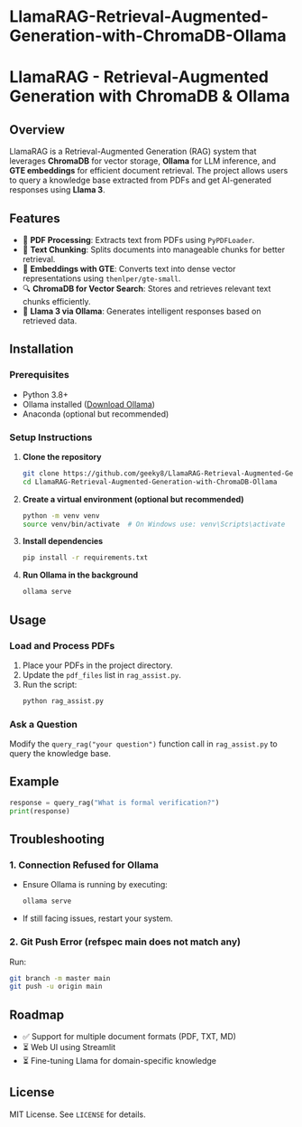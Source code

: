 # LlamaRAG-Retrieval-Augmented-Generation-with-ChromaDB-Ollama
# LlamaRAG - Retrieval-Augmented Generation with ChromaDB & Ollama

## Overview
LlamaRAG is a Retrieval-Augmented Generation (RAG) system that leverages **ChromaDB** for vector storage, **Ollama** for LLM inference, and **GTE embeddings** for efficient document retrieval. The project allows users to query a knowledge base extracted from PDFs and get AI-generated responses using **Llama 3**.

## Features
- 📄 **PDF Processing**: Extracts text from PDFs using `PyPDFLoader`.
- 🧩 **Text Chunking**: Splits documents into manageable chunks for better retrieval.
- 🧠 **Embeddings with GTE**: Converts text into dense vector representations using `thenlper/gte-small`.
- 🔍 **ChromaDB for Vector Search**: Stores and retrieves relevant text chunks efficiently.
- 🤖 **Llama 3 via Ollama**: Generates intelligent responses based on retrieved data.

## Installation
### Prerequisites
- Python 3.8+
- Ollama installed ([Download Ollama](https://ollama.com/))
- Anaconda (optional but recommended)

### Setup Instructions
1. **Clone the repository**
   ```bash
   git clone https://github.com/geeky8/LlamaRAG-Retrieval-Augmented-Generation-with-ChromaDB-Ollama.git
   cd LlamaRAG-Retrieval-Augmented-Generation-with-ChromaDB-Ollama
   ```

2. **Create a virtual environment (optional but recommended)**
   ```bash
   python -m venv venv
   source venv/bin/activate  # On Windows use: venv\Scripts\activate
   ```

3. **Install dependencies**
   ```bash
   pip install -r requirements.txt
   ```

4. **Run Ollama in the background**
   ```bash
   ollama serve
   ```

## Usage
### Load and Process PDFs
1. Place your PDFs in the project directory.
2. Update the `pdf_files` list in `rag_assist.py`.
3. Run the script:
   ```bash
   python rag_assist.py
   ```

### Ask a Question
Modify the `query_rag("your question")` function call in `rag_assist.py` to query the knowledge base.

## Example
```python
response = query_rag("What is formal verification?")
print(response)
```

## Troubleshooting
### 1. **Connection Refused for Ollama**
- Ensure Ollama is running by executing:
  ```bash
  ollama serve
  ```
- If still facing issues, restart your system.

### 2. **Git Push Error (refspec main does not match any)**
Run:
```bash
git branch -m master main
git push -u origin main
```

## Roadmap
- ✅ Support for multiple document formats (PDF, TXT, MD)
- ⏳ Web UI using Streamlit
- ⏳ Fine-tuning Llama for domain-specific knowledge

## License
MIT License. See `LICENSE` for details.

